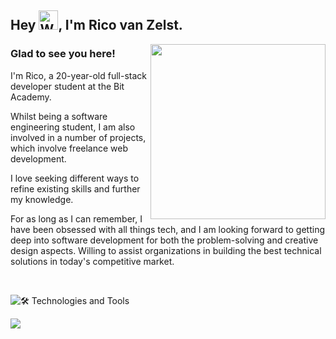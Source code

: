 
## Hey <img src="https://raw.githubusercontent.com/Tarikul-Islam-Anik/Animated-Fluent-Emojis/master/Emojis/Hand%20gestures/Waving%20Hand.png" alt="Waving Hand" width="31" height="31" />, I'm Rico van Zelst.
  


<img align="right" width="280" src="https://user-images.githubusercontent.com/74038190/212748830-4c709398-a386-4761-84d7-9e10b98fbe6e.gif"/>

### Glad to see you here!  

I'm Rico, a 20-year-old full-stack developer student at the Bit Academy.

Whilst being a software engineering student, I am also involved in a number of projects, which involve freelance web development.

I love seeking different ways to refine existing skills and further my knowledge.

For as long as I can remember, I have been obsessed with all things tech, and I am looking forward to getting deep into software development for both the 
problem-solving  and creative design aspects. Willing to assist organizations in building the best technical solutions in today's competitive market.


<br/>

![🛠️ Technologies and Tools](https://github-readme-tech-stack.vercel.app/api/cards?title=%F0%9F%9B%A0%EF%B8%8F+Technologies+and+Tools&align=center&fontFamily=monospace&lineCount=3&theme=github&gap=9&width=800&bg=%23FFFFFF&badge=%23EAEFFC&border=%23f9322c&titleColor=%23f9322c&line1=laravel%2CLaravel%2CFF2D20%3Blaravel%2CBlade%2Cff463d%3Bphp%2CPHP%2C777BB4%3Bjavascript%2CJavaScript%2CF7DF1E%3Bmysql%2CSQL%2C4479A1%3Bnodedotjs%2CNodeJS%2C339933%3Bhtml5%2CHTML%2CE34F26%3Bcss3%2CCSS%2C1572B6%3B&line2=linux%2CLinux%2CFCC624%3Bgit%2CGit%2CF05032%3Bcomposer%2CComposer%2C885630%3Bcloudflare%2CCloudflare%2CF38020%3Btermius%2CTerminal%2C000000%3Btailwindcss%2CTailwindCSS%2C06B6D4%3B&line3=visualstudiocode%2CVSCode%2C007ACC%3Bphpstorm%2CPHPStorm%2C000000%3Btrello%2CTrello%2C0052CC%3Badobephotoshop%2CPhotoshop%2C31A8FF%3Bbuymeacoffee%2CCoffee%2C5B4638%3B)

[![](https://visitcount.itsvg.in/api?id=wqe&icon=7&color=4)](https://github.com/rico-vz)

